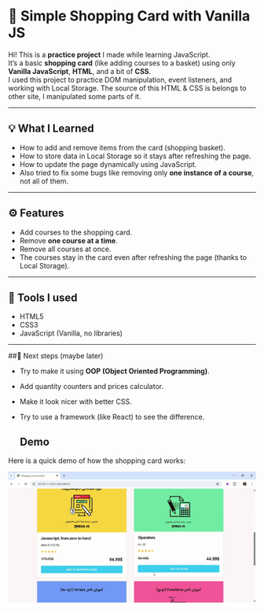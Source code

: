 # 🛒 Simple Shopping Card with Vanilla JS

Hi! This is a **practice project** I made while learning JavaScript.  
It’s a basic **shopping card** (like adding courses to a basket) using only **Vanilla JavaScript**, **HTML**, and a bit of **CSS**.  
I used this project to practice DOM manipulation, event listeners, and working with Local Storage.
The source of this HTML & CSS is belongs to other site, I manipulated some parts of it.

---

## 💡 What I Learned

- How to add and remove items from the card (shopping basket).
- How to store data in Local Storage so it stays after refreshing the page.
- How to update the page dynamically using JavaScript.
- Also tried to fix some bugs like removing only **one instance of a course**, not all of them.

---

## ⚙️ Features

- Add courses to the shopping card.
- Remove **one course at a time**.
- Remove all courses at once.
- The courses stay in the card even after refreshing the page (thanks to Local Storage).

---

## 🔧 Tools I used

- HTML5
- CSS3
- JavaScript (Vanilla, no libraries)

---

##🚀 Next steps (maybe later)

- Try to make it using **OOP (Object Oriented Programming)**.
- Add quantity counters and prices calculator.
- Make it look nicer with better CSS.
- Try to use a framework (like React) to see the difference.

  ## Demo

Here is a quick demo of how the shopping card works:

![Shopping Card Demo](shoppingcardpractice-GoogleChrome2025-05-1517-48-31-ezgif.com-crop.gif)


